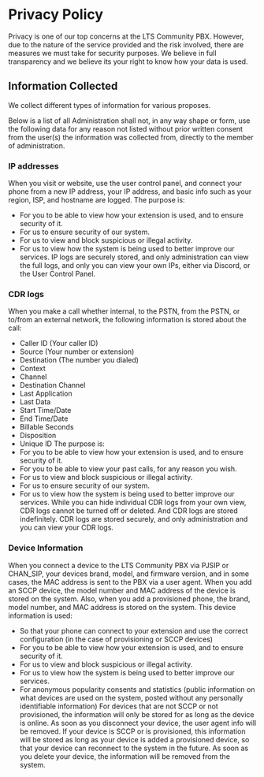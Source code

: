 # Privacy Policy 

Privacy is one of our top concerns at the LTS Community PBX. However, due to the nature of the service provided and the risk involved, there are measures we must take for security purposes. We believe in full transparency and we believe its your right to know how your data is used.

## Information Collected

We collect different types of information for various proposes.  

Below is a list of all Administration shall not, in any way shape or form, use the following data for any reason not listed without prior written consent from the user(s) the information was collected from, directly to the member of administration.

### IP addresses 
When you visit or website, use the user control panel, and connect your phone from a new IP address, your IP address, and basic info such as your region, ISP, and hostname are logged. The purpose is:
- For you to be able to view how your extension is used, and to ensure security of it.
- For us to ensure security of our system.
- For us to view and block suspicious or illegal activity.
- For us to view how the system is being used to better improve our services.
IP logs are securely stored, and only administration can view the full logs, and only you can view your own IPs, either via Discord, or the User Control Panel.

###  CDR logs
When you make a call whether internal, to the PSTN, from the PSTN, or to/from an external network, the following information is stored about the call:
- Caller ID (Your caller ID)
- Source (Your number or extension)
- Destination (The number you dialed)
- Context
- Channel
- Destination Channel
- Last Application
- Last Data
- Start Time/Date
- End Time/Date
- Billable Seconds
- Disposition
- Unique ID
The purpose is:
- For you to be able to view how your extension is used, and to ensure security of it.
- For you to be able to view your past calls, for any reason you wish.
- For us to view and block suspicious or illegal activity.
- For us to ensure security of our system.
- For us to view how the system is being used to better improve our services.
While you can hide individual CDR logs from your own view, CDR logs cannot be turned off or deleted. And CDR logs are stored indefinitely. CDR logs are stored securely, and only administration and you can view your CDR logs.

### Device Information
When you connect a device to the LTS Community PBX via PJSIP or CHAN_SIP, your devices brand, model, and firmware version, and in some cases, the MAC address is sent to the PBX via a user agent. When you add an SCCP device, the model number and MAC address of the device is stored on the system. Also, when you add a provisioned phone, the brand, model number, and MAC address is stored on the system. This device information is used:
- So that your phone can connect to your extension and use the correct configuration (in the case of provisioning or SCCP devices)
- For you to be able to view how your extension is used, and to ensure security of it.
- For us to view and block suspicious or illegal activity.
- For us to view how the system is being used to better improve our services.
- For anonymous popularity consents and statistics (public information on what devices are used on the system, posted without any personally identifiable information)
For devices that are not SCCP or not provisioned, the information will only be stored for as long as the device is online. As soon as you disconnect your device, the user agent info will be removed. If your device is SCCP or is provisioned, this information will be stored as long as your device is added a provisioned device, so that your device can reconnect to the system in the future. As soon as you delete your device, the information will be removed from the system.
